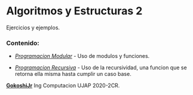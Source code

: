# Algoritmos y Estructuras 2

Ejercicios y ejemplos. 

### Contenido:

- *[Programacion Modular](https://github.com/GokoshiJr/algoritmos2/tree/master/src/modular)* - Uso de modulos y funciones.

- *[Programacion Recursiva](https://github.com/GokoshiJr/algoritmos2/tree/master/src/recursividad)* - Uso de la recursividad, una funcion que se retorna ella misma hasta cumplir un caso base.

**[GokoshiJr](https://github.com/GokoshiJr)** Ing Computacion UJAP 2020-2CR.
